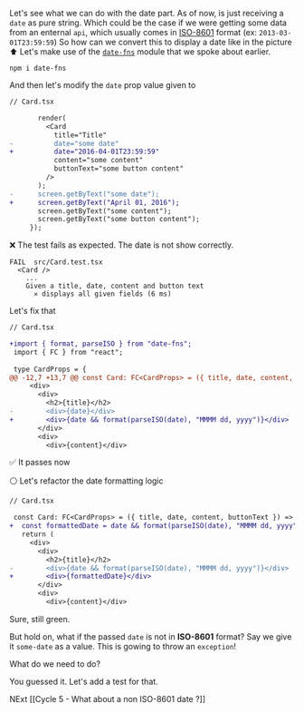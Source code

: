 Let's see what we can do with the date part. As of now, <Card /> is  just receiving a `date` as pure string. Which could be the case if we were getting some data from an enternal `api`, which usually  comes in [ISO-8601](https://apiux.com/2013/03/20/5-laws-api-dates-and-times/) format (ex: `2013-03-01T23:59:59`)
So how can we convert this to display a date like in the picture ⬆️
Let's make use of the [`date-fns`](https://date-fns.org/) module that we spoke about earlier.

```shell
npm i date-fns
```

And then let's modify the `date`  prop value given to <Card />

```diff
// Card.tsx

       render(
         <Card
           title="Title"
-          date="some date"
+          date="2016-04-01T23:59:59"
           content="some content"
           buttonText="some button content"
         />
       );
-      screen.getByText("some date");
+      screen.getByText("April 01, 2016");
       screen.getByText("some content");
       screen.getByText("some button content");
     });
```

❌  The test fails as expected. The date is not show correctly.

```shell
FAIL  src/Card.test.tsx
  <Card />
    ...
    Given a title, date, content and button text
      ✕ displays all given fields (6 ms)
```

Let's fix that

```diff
// Card.tsx

+import { format, parseISO } from "date-fns";
 import { FC } from "react";
 
 type CardProps = {
@@ -12,7 +13,7 @@ const Card: FC<CardProps> = ({ title, date, content, buttonText }) => {
     <div>
       <div>
         <h2>{title}</h2>
-        <div>{date}</div>
+        <div>{date && format(parseISO(date), "MMMM dd, yyyy")}</div>
       </div>
       <div>
         <div>{content}</div>
```

✅  It passes now

⚪   Let's refactor the date formatting logic

```diff
// Card.tsx

 const Card: FC<CardProps> = ({ title, date, content, buttonText }) => {
+  const formattedDate = date && format(parseISO(date), "MMMM dd, yyyy");
   return (
     <div>
       <div>
         <h2>{title}</h2>
-        <div>{date && format(parseISO(date), "MMMM dd, yyyy")}</div>
+        <div>{formattedDate}</div>
       </div>
       <div>
         <div>{content}</div>
```

Sure, still green.

But hold on, what if the passed `date` is not in **ISO-8601** format? Say we give it `some-date` as a value. This is gowing to throw an `exception`!

What do we need to do? 

You guessed it. Let's add a test for that.

NExt [[Cycle 5 - What about a non ISO-8601 date ?]]